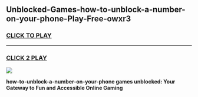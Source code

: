 
## Unblocked-Games-how-to-unblock-a-number-on-your-phone-Play-Free-owxr3
<h3>
<a href="https://premium76.site?title=how-to-unblock-a-number-on-your-phone&ref=21A">CLICK TO PLAY</a></h3>
<hr>

<h3>
<a href="https://premium76.site?title=how-to-unblock-a-number-on-your-phone&ref=21A">CLICK 2 PLAY</a>
  
</h3>

<a href="https://premium76.site?title=how-to-unblock-a-number-on-your-phone&ref=21A"><img src="https://clearcache.store/games.png"></a>


**how-to-unblock-a-number-on-your-phone games unblocked: Your Gateway to Fun and Accessible Online Gaming**
